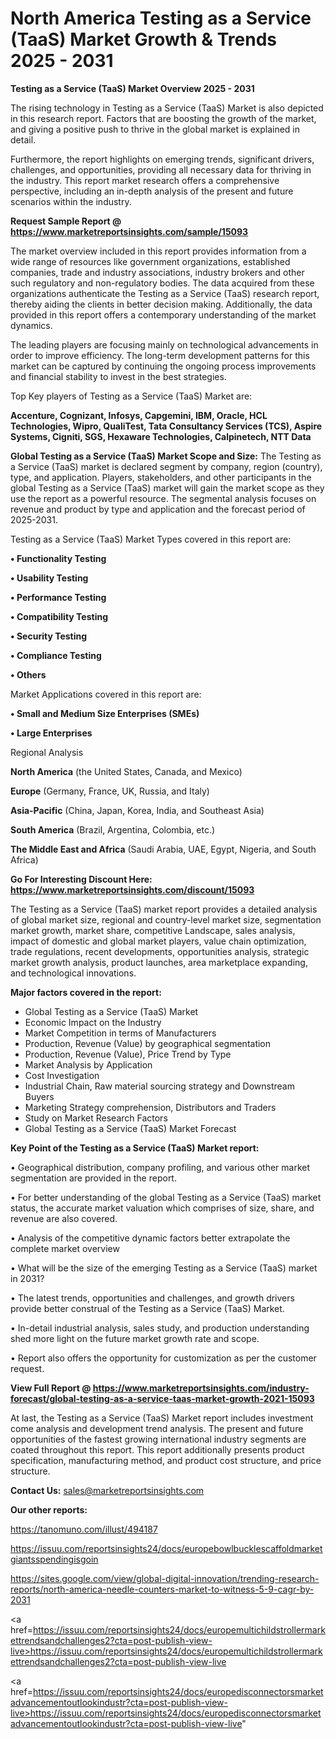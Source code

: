 # North America Testing as a Service (TaaS) Market Growth & Trends 2025 - 2031

<Strong> Testing as a Service (TaaS) Market Overview 2025 - 2031</strong>

The rising technology in Testing as a Service (TaaS) Market is also depicted in this research report. Factors that are boosting the growth of the market, and giving a positive push to thrive in the global market is explained in detail.

Furthermore, the report highlights on emerging trends, significant drivers, challenges, and opportunities, providing all necessary data for thriving in the industry. This report market research offers a comprehensive perspective, including an in-depth analysis of the present and future scenarios within the industry.

<strong>Request Sample Report @ <a href=https://www.marketreportsinsights.com/sample/15093>https://www.marketreportsinsights.com/sample/15093</a></strong>

The market overview included in this report provides information from a wide range of resources like government organizations, established companies, trade and industry associations, industry brokers and other such regulatory and non-regulatory bodies. The data acquired from these organizations authenticate the Testing as a Service (TaaS) research report, thereby aiding the clients in better decision making. Additionally, the data provided in this report offers a contemporary understanding of the market dynamics.

The leading players are focusing mainly on technological advancements in order to improve efficiency. The long-term development patterns for this market can be captured by continuing the ongoing process improvements and financial stability to invest in the best strategies.

Top Key players of Testing as a Service (TaaS) Market are:

<strong>Accenture, Cognizant, Infosys, Capgemini, IBM, Oracle, HCL Technologies, Wipro, QualiTest, Tata Consultancy Services (TCS), Aspire Systems, Cigniti, SGS, Hexaware Technologies, Calpinetech, NTT Data</strong>

<strong><b>Global Testing as a Service (TaaS) Market Scope and Size:</b></strong>
The Testing as a Service (TaaS) market is declared segment by company, region (country), type, and application. Players, stakeholders, and other participants in the global Testing as a Service (TaaS) market will gain the market scope as they use the report as a powerful resource. The segmental analysis focuses on revenue and product by type and application and the forecast period of 2025-2031.

Testing as a Service (TaaS) Market Types covered in this report are:

<strong>• Functionality Testing

• Usability Testing

• Performance Testing

• Compatibility Testing

• Security Testing

• Compliance Testing

• Others</strong>

Market Applications covered in this report are:

<strong>• Small and Medium Size Enterprises (SMEs)

• Large Enterprises</strong> 

Regional Analysis

<strong>North America</strong> (the United States, Canada, and Mexico)

<strong>Europe</strong> (Germany, France, UK, Russia, and Italy)

<strong>Asia-Pacific</strong> (China, Japan, Korea, India, and Southeast Asia)

<strong>South America</strong> (Brazil, Argentina, Colombia, etc.)

<strong>The Middle East and Africa</strong> (Saudi Arabia, UAE, Egypt, Nigeria, and South Africa)

<strong>Go For Interesting Discount Here: <a href=https://www.marketreportsinsights.com/discount/15093>https://www.marketreportsinsights.com/discount/15093</a></strong>

The Testing as a Service (TaaS) market report provides a detailed analysis of global market size, regional and country-level market size, segmentation market growth, market share, competitive Landscape, sales analysis, impact of domestic and global market players, value chain optimization, trade regulations, recent developments, opportunities analysis, strategic market growth analysis, product launches, area marketplace expanding, and technological innovations.

<strong><b>Major factors covered in the report:</b></strong>
<ul>
  <li>Global Testing as a Service (TaaS) Market </li>
  <li>Economic Impact on the Industry</li>
  <li>Market Competition in terms of Manufacturers</li>
  <li>Production, Revenue (Value) by geographical segmentation</li>
  <li>Production, Revenue (Value), Price Trend by Type</li>
  <li>Market Analysis by Application</li>
  <li>Cost Investigation</li>
  <li>Industrial Chain, Raw material sourcing strategy and Downstream Buyers</li>
  <li>Marketing Strategy comprehension, Distributors and Traders</li>
  <li>Study on Market Research Factors</li>
  <li>Global Testing as a Service (TaaS) Market Forecast</li>
</ul>

<strong><b>Key Point of the Testing as a Service (TaaS) Market report:</b></strong>

• Geographical distribution, company profiling, and various other market segmentation are provided in the report.

• For better understanding of the global Testing as a Service (TaaS) market status, the accurate market valuation which comprises of size, share, and revenue are also covered.

• Analysis of the competitive dynamic factors better extrapolate the complete market overview

• What will be the size of the emerging Testing as a Service (TaaS) market in 2031?

• The latest trends, opportunities and challenges, and growth drivers provide better construal of the Testing as a Service (TaaS) Market.

• In-detail industrial analysis, sales study, and production understanding shed more light on the future market growth rate and scope.

• Report also offers the opportunity for customization as per the customer request.

<strong><b>View Full Report @ <a href=https://www.marketreportsinsights.com/industry-forecast/global-testing-as-a-service-taas-market-growth-2021-15093>https://www.marketreportsinsights.com/industry-forecast/global-testing-as-a-service-taas-market-growth-2021-15093</a></b></strong>


At last, the Testing as a Service (TaaS) Market report includes investment come analysis and development trend analysis. The present and future opportunities of the fastest growing international industry segments are coated throughout this report. This report additionally presents product specification, manufacturing method, and product cost structure, and price structure.

<strong>Contact Us:</strong>
sales@marketreportsinsights.com

<strong>Our other reports:</strong>

<a href=https://tanomuno.com/illust/494187>https://tanomuno.com/illust/494187</a>

<a href=https://issuu.com/reportsinsights24/docs/europebowlbucklescaffoldmarketgiantsspendingisgoin>https://issuu.com/reportsinsights24/docs/europebowlbucklescaffoldmarketgiantsspendingisgoin</a>

<a href=https://sites.google.com/view/global-digital-innovation/trending-research-reports/north-america-needle-counters-market-to-witness-5-9-cagr-by-2031>https://sites.google.com/view/global-digital-innovation/trending-research-reports/north-america-needle-counters-market-to-witness-5-9-cagr-by-2031</a>

<a href=https://issuu.com/reportsinsights24/docs/europemultichildstrollermarkettrendsandchallenges2?cta=post-publish-view-live>https://issuu.com/reportsinsights24/docs/europemultichildstrollermarkettrendsandchallenges2?cta=post-publish-view-live</a>

<a href=https://issuu.com/reportsinsights24/docs/europedisconnectorsmarketadvancementoutlookindustr?cta=post-publish-view-live>https://issuu.com/reportsinsights24/docs/europedisconnectorsmarketadvancementoutlookindustr?cta=post-publish-view-live</a>"
